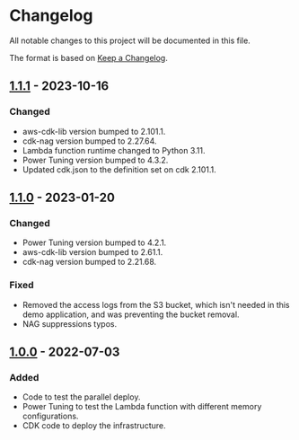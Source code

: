 # Changelog
All notable changes to this project will be documented in this file.

The format is based on [Keep a Changelog](https://keepachangelog.com/en/1.0.0/).

## [1.1.1] - 2023-10-16
### Changed
- aws-cdk-lib version bumped to 2.101.1.
- cdk-nag version bumped to 2.27.64.
- Lambda function runtime changed to Python 3.11.
- Power Tuning version bumped to 4.3.2.
- Updated cdk.json to the definition set on cdk 2.101.1.

## [1.1.0] - 2023-01-20
### Changed
- Power Tuning version bumped to 4.2.1.
- aws-cdk-lib version bumped to 2.61.1.
- cdk-nag version bumped to 2.21.68.

### Fixed
- Removed the access logs from the S3 bucket, which isn't needed in
  this demo application, and was preventing the bucket removal.
- NAG suppressions typos.


## [1.0.0] - 2022-07-03
### Added
- Code to test the parallel deploy.
- Power Tuning to test the Lambda function with different memory
  configurations.
- CDK code to deploy the infrastructure.


[1.1.1]: https://gitlab.aws.dev/eduborto/apg-lambda-parallel-download/-/tree/v1.1.1
[1.1.0]: https://gitlab.aws.dev/eduborto/apg-lambda-parallel-download/-/tree/v1.1.0
[1.0.0]: https://gitlab.aws.dev/eduborto/apg-lambda-parallel-download/-/tree/v1.0.0